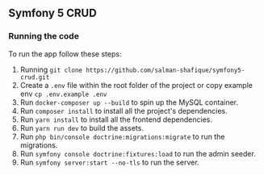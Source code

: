 ## Symfony 5 CRUD


### Running the code
To run the app follow these steps:

1. Running `git clone https://github.com/salman-shafique/symfony5-crud.git`
2. Create a `.env` file within the root folder of the project or copy example env `cp .env.example .env`
3. Run `docker-composer up --build` to spin up the MySQL container.
4. Run `composer install` to install all the project's dependencies.
5. Run `yarn install` to install all the frontend dependencies.
6. Run `yarn run dev` to build the assets.
7. Run `php bin/console doctrine:migrations:migrate` to run the migrations.
8. Run `symfony console doctrine:fixtures:load` to run the admin seeder.
9. Run `symfony server:start --no-tls` to run the server.


